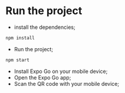 # Run the project
- install the dependencies;
```bash
npm install
```
- Run the project;
```bash
npm start
```
- Install Expo Go on your mobile device;
- Open the Expo Go app;
- Scan the QR code with your mobile device;
